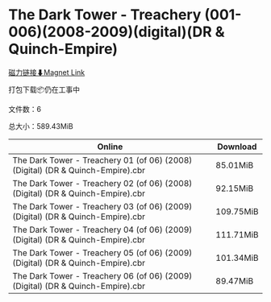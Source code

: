 # The Dark Tower - Treachery (001-006)(2008-2009)(digital)(DR & Quinch-Empire)

[磁力链接⬇Magnet Link](magnet:?xt=urn:btih:13cce24c5aa2bc89588fc8c40cfe9efe2fb296e3&dn=The%20Dark%20Tower%20-%20Treachery%20%28001-006%29%282008-2009%29%28digital%29%28DR%20%26%20Quinch-Empire%29)

打包下载📦仍在工事中

文件数：6

总大小：589.43MiB

Online | Download
--- | ---
The Dark Tower - Treachery 01 (of 06) (2008) (Digital) (DR & Quinch-Empire).cbr | 85.01MiB
The Dark Tower - Treachery 02 (of 06) (2008) (Digital) (DR & Quinch-Empire).cbr | 92.15MiB
The Dark Tower - Treachery 03 (of 06) (2009) (Digital) (DR & Quinch-Empire).cbr | 109.75MiB
The Dark Tower - Treachery 04 (of 06) (2009) (Digital) (DR & Quinch-Empire).cbr | 111.71MiB
The Dark Tower - Treachery 05 (of 06) (2009) (Digital) (DR & Quinch-Empire).cbr | 101.34MiB
The Dark Tower - Treachery 06 (of 06) (2009) (Digital) (DR & Quinch-Empire).cbr | 89.47MiB